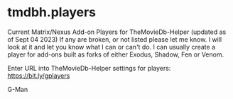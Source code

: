 # tmdbh.players

Current Matrix/Nexus Add-on Players for TheMovieDb-Helper (updated as of Sept 04 2023) 
If any are broken, or not listed please let me know. I will look at it and let you know what I can or can't do. 
I can usually create a player for add-ons built as forks of either Exodus, Shadow, Fen or Venom.

Enter URL into TheMovieDb-Helper settings for players: https://bit.ly/gplayers

G-Man